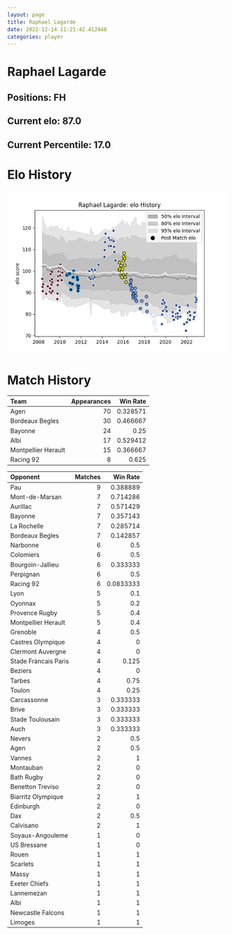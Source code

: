 ```yaml
---  
layout: page  
title: Raphael Lagarde  
date: 2022-12-14 11:21:42.412448  
categories: player  
---
```

# Raphael Lagarde

## Positions: FH

## Current elo: 87.0

## Current Percentile: 17.0

# Elo History


![elo history](history_RaphaelLagarde.png)
# Match History


| Team                |   Appearances |   Win Rate |
|:--------------------|--------------:|-----------:|
| Agen                |            70 |   0.328571 |
| Bordeaux Begles     |            30 |   0.466667 |
| Bayonne             |            24 |   0.25     |
| Albi                |            17 |   0.529412 |
| Montpellier Herault |            15 |   0.366667 |
| Racing 92           |             8 |   0.625    |

| Opponent             |   Matches |   Win Rate |
|:---------------------|----------:|-----------:|
| Pau                  |         9 |  0.388889  |
| Mont-de-Marsan       |         7 |  0.714286  |
| Aurillac             |         7 |  0.571429  |
| Bayonne              |         7 |  0.357143  |
| La Rochelle          |         7 |  0.285714  |
| Bordeaux Begles      |         7 |  0.142857  |
| Narbonne             |         6 |  0.5       |
| Colomiers            |         6 |  0.5       |
| Bourgoin-Jallieu     |         6 |  0.333333  |
| Perpignan            |         6 |  0.5       |
| Racing 92            |         6 |  0.0833333 |
| Lyon                 |         5 |  0.1       |
| Oyonnax              |         5 |  0.2       |
| Provence Rugby       |         5 |  0.4       |
| Montpellier Herault  |         5 |  0.4       |
| Grenoble             |         4 |  0.5       |
| Castres Olympique    |         4 |  0         |
| Clermont Auvergne    |         4 |  0         |
| Stade Francais Paris |         4 |  0.125     |
| Beziers              |         4 |  0         |
| Tarbes               |         4 |  0.75      |
| Toulon               |         4 |  0.25      |
| Carcassonne          |         3 |  0.333333  |
| Brive                |         3 |  0.333333  |
| Stade Toulousain     |         3 |  0.333333  |
| Auch                 |         3 |  0.333333  |
| Nevers               |         2 |  0.5       |
| Agen                 |         2 |  0.5       |
| Vannes               |         2 |  1         |
| Montauban            |         2 |  0         |
| Bath Rugby           |         2 |  0         |
| Benetton Treviso     |         2 |  0         |
| Biarritz Olympique   |         2 |  1         |
| Edinburgh            |         2 |  0         |
| Dax                  |         2 |  0.5       |
| Calvisano            |         2 |  1         |
| Soyaux-Angouleme     |         1 |  0         |
| US Bressane          |         1 |  0         |
| Rouen                |         1 |  1         |
| Scarlets             |         1 |  1         |
| Massy                |         1 |  1         |
| Exeter Chiefs        |         1 |  1         |
| Lannemezan           |         1 |  1         |
| Albi                 |         1 |  1         |
| Newcastle Falcons    |         1 |  1         |
| Limoges              |         1 |  1         |